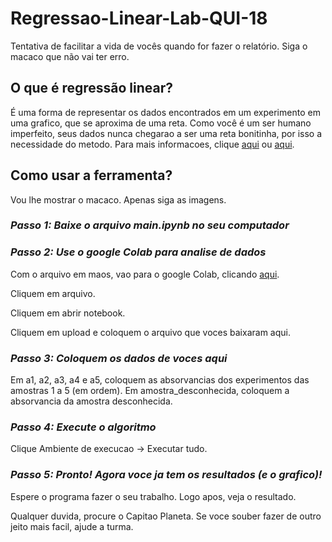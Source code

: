 # Regressao-Linear-Lab-QUI-18
Tentativa de facilitar a vida de vocês quando for fazer o relatório. Siga o macaco que não vai ter erro.

## O que é regressão linear?
É uma forma de representar os dados encontrados em um experimento em uma grafico, que se aproxima de uma reta. Como você é um ser humano imperfeito, seus dados nunca chegarao a ser uma reta bonitinha, por isso a necessidade do metodo. Para mais informacoes, clique [aqui](https://pt.wikipedia.org/wiki/Regress%C3%A3o_linear) ou [aqui](https://en.wikipedia.org/wiki/Linear_regression).

## Como usar a ferramenta?
Vou lhe mostrar o macaco. Apenas siga as imagens.

### _Passo 1: Baixe o arquivo main.ipynb no seu computador_

### _Passo 2: Use o google Colab para analise de dados_
Com o arquivo em maos, vao para o google Colab, clicando [aqui](https://colab.research.google.com/drive/).

Cliquem em arquivo.

Cliquem em abrir notebook.

Cliquem em upload e coloquem o arquivo que voces baixaram aqui.

### _Passo 3: Coloquem os dados de voces aqui_
Em a1, a2, a3, a4 e a5, coloquem as absorvancias dos experimentos das amostras 1 a 5 (em ordem). Em amostra_desconhecida, coloquem a absorvancia da amostra desconhecida.

### _Passo 4: Execute o algoritmo_
Clique Ambiente de execucao -> Executar tudo.

### _Passo 5: Pronto! Agora voce ja tem os resultados (e o grafico)!_
Espere o programa fazer o seu trabalho. Logo apos, veja o resultado.


Qualquer duvida, procure o Capitao Planeta. Se voce souber fazer de outro jeito mais facil, ajude a turma.
